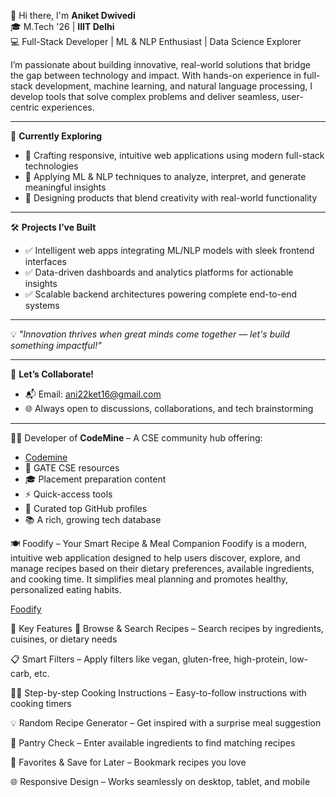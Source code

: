 👋 Hi there, I'm **Aniket Dwivedi**  
🎓 M.Tech '26 | **IIIT Delhi**  
💻 Full-Stack Developer | ML & NLP Enthusiast | Data Science Explorer

I’m passionate about building innovative, real-world solutions that bridge the gap between technology and impact. With hands-on experience in full-stack development, machine learning, and natural language processing, I develop tools that solve complex problems and deliver seamless, user-centric experiences.

---

🚀 **Currently Exploring**
- 🔧 Crafting responsive, intuitive web applications using modern full-stack technologies  
- 🤖 Applying ML & NLP techniques to analyze, interpret, and generate meaningful insights  
- 🧠 Designing products that blend creativity with real-world functionality  

---

🛠️ **Projects I’ve Built**
- ✅ Intelligent web apps integrating ML/NLP models with sleek frontend interfaces  
- ✅ Data-driven dashboards and analytics platforms for actionable insights  
- ✅ Scalable backend architectures powering complete end-to-end systems  

---

💡 _"Innovation thrives when great minds come together — let's build something impactful!"_

---

🤝 **Let’s Collaborate!**
- 📬 Email: [ani22ket16@gmail.com](mailto:ani22ket16@gmail.com)
- 🌐 Always open to discussions, collaborations, and tech brainstorming

---

👨‍💻 Developer of **CodeMine** – A CSE community hub offering:
-  [Codemine](https://codemine-one.vercel.app/)
- 🎯 GATE CSE resources  
- 🎓 Placement preparation content  
- ⚡ Quick-access tools  
- 🌟 Curated top GitHub profiles  
- 📚 A rich, growing tech database

🍽️ Foodify – Your Smart Recipe & Meal Companion
Foodify is a modern, intuitive web application designed to help users discover, explore, and manage recipes based on their dietary preferences, available ingredients, and cooking time. It simplifies meal planning and promotes healthy, personalized eating habits.

[Foodify](https://ani2216.github.io/foodify-IP/)

🚀 Key Features
🍲 Browse & Search Recipes – Search recipes by ingredients, cuisines, or dietary needs

📋 Smart Filters – Apply filters like vegan, gluten-free, high-protein, low-carb, etc.

🧑‍🍳 Step-by-step Cooking Instructions – Easy-to-follow instructions with cooking timers

💡 Random Recipe Generator – Get inspired with a surprise meal suggestion

🧺 Pantry Check – Enter available ingredients to find matching recipes

💖 Favorites & Save for Later – Bookmark recipes you love

🌐 Responsive Design – Works seamlessly on desktop, tablet, and mobile
